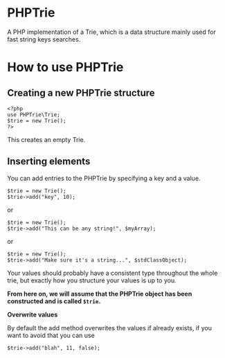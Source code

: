 PHPTrie
=======

A PHP implementation of a Trie, which is a data structure mainly used for fast string keys searches.

How to use PHPTrie
======

Creating a new PHPTrie structure
------

	<?php
	use PHPTrie\Trie;
	$trie = new Trie();
	?>

This creates an empty Trie.

Inserting elements
------

You can add entries to the PHPTrie by specifying a key and a value.

	$trie = new Trie();
	$trie->add("key", 10);

or

	$trie = new Trie();
	$trie->add("This can be any string!", $myArray);

or

	$trie = new Trie();
	$trie->add("Make sure it's a string...", $stdClassObject);

Your values should probably have a consistent type throughout the whole trie, but exactly how you structure your values is up to you.

**From here on, we will assume that the PHPTrie object has been constructed and is called `$trie`.**

**Overwrite values**

By default the add method overwrites the values if already exists, if you want to avoid that you can use

    $trie->add("blah", 11, false);




